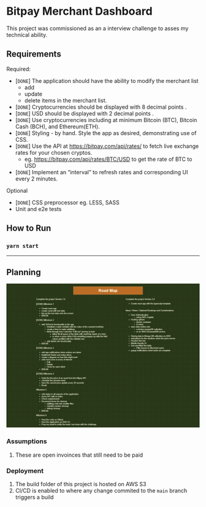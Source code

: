 # Bitpay Merchant Dashboard

This project was commissioned as an a interview challenge to asses my technical ability. 

## Requirements

Required:
- [`DONE`] The application should have the ability to modify the merchant list
  - add
  - update
  - delete items in the merchant list.
- [`DONE`] Cryptocurrencies should be displayed with 8 decimal points . 
- [`DONE`] USD should be displayed with 2 decimal points .
- [`DONE`] Use cryptocurrencies including at minimum Bitcoin (BTC), Bitcoin Cash (BCH), and Ethereum(ETH).
- [`DONE`] Styling - by hand. Style the app as desired, demonstrating use of CSS.
- [`DONE`] Use the API at https://bitpay.com/api/rates/ to fetch live exchange rates for your chosen cryptos.
  - eg. https://bitpay.com/api/rates/BTC/USD to get the rate of BTC to USD
- [`DONE`] Implement an “interval” to refresh rates and corresponding UI every 2 minutes.

Optional
- [`DONE`] CSS preprocessor eg. LESS, SASS
- Unit and e2e tests

## How to Run
### `yarn start`
---

## Planning
![Planning Doc](/public/planning-roadmap.png)

### Assumptions

1. These are open invoinces that still need to be paid


### Deployment
1. The build folder of this project is hosted on AWS S3
2. CI/CD is enabled to where any change commited to the `main` branch triggers a build 